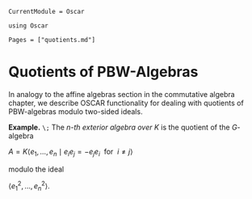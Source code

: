 ```@meta
CurrentModule = Oscar
```

```@setup oscar
using Oscar
```

```@contents
Pages = ["quotients.md"]
```

# Quotients of PBW-Algebras

In analogy to the affine algebras section in the commutative algebra chapter, we describe OSCAR
functionality for dealing with quotients of PBW-algebras modulo two-sided ideals.

**Example.** ``\;`` The *$n$-th exterior algebra over $K$* is the quotient of the $G$-algebra

$A=K \langle e_1,\dots, e_n \mid e_ie_j = - e_je_i \ \text { for }\ i\neq j\rangle$

modulo the ideal

$\langle e_1^2,\dots, e_n^2\rangle.$

